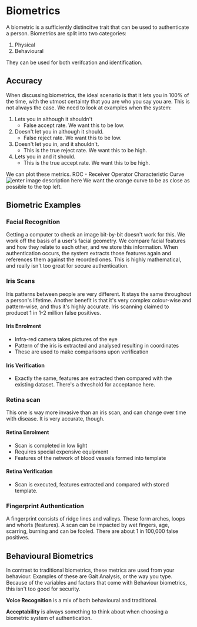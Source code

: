 # Biometrics

A biometric is a sufficiently distincitve trait that can be used to authenticate a person. Biometrics are split into two categories:

1. Physical
2. Behavioural

 They can be used for both verifcation and identification.

## Accuracy

 When discussing biometrics, the ideal scenario is that it lets you in 100% of the time, with the utmost certainty that you are who you say you are. This is not always the case.
We need to look at examples when the system:

1. Lets you in although it shouldn't
   * False accept rate. We want this to be low.
2. Doesn't let you in although it should.
   * False reject rate. We want this to be low.
3. Doesn't let you in, and it shouldn't.
   * This is the true reject rate. We want this to be high.
4. Lets you in and it should.
   * This is the true accept rate. We want this to be high.

We can plot these metrics.
ROC - Receiver Operator Characteristic Curve
![enter image description here](https://3qeqpr26caki16dnhd19sv6by6v-wpengine.netdna-ssl.com/wp-content/uploads/2018/08/ROC-Curve-Plot-for-a-No-Skill-Classifier-and-a-Logistic-Regression-Model.png)
We want the orange curve to be as close as possible to the top left.

## Biometric Examples

### Facial Recognition

Getting a computer to check an image bit-by-bit doesn't work for this. We work off the basis of a user's facial geometry. We compare facial features and how they relate to each other, and we store this information. When authentication occurs, the system extracts those features again and references them against the recorded ones. This is highly mathematical, and really isn't too great for secure authentication.

### Iris Scans

Iris patterns between people are very different. It stays the same throughout a person's lifetime. Another benefit is that it's very complex colour-wise and pattern-wise, and thus it's highly accurate. Iris scanning claimed to producet 1 in 1-2 million false positives.

#### Iris Enrolment

* Infra-red camera takes pictures of the eye
* Pattern of the iris is extracted and analysed resulting in coordinates
* These are used to make comparisons upon verification

#### Iris Verification

* Exactly the same, features are extracted then compared with the existing dataset. There's a threshold for acceptance here.

### Retina scan

This one is way more invasive than an iris scan, and can change over time with disease. It is very accurate, though.

#### Retina Enrolment

* Scan is completed in low light
* Requires special expensive equipment
* Features of the network of blood vessels formed into template

#### Retina Verification

* Scan is executed,  features extracted and compared with stored template.

### Fingerprint Authentication

A fingerprint consists of ridge lines and valleys. These form arches, loops and whorls (features).
A scan can be impacted by wet fingers, age, scarring, burning and can be fooled. There are about 1 in 100,000 false positives.

## Behavioural Biometrics

In contrast to traditional biometrics, these metrics are used from your behaviour. Examples of these are Gait Analysis, or the way you type. Because of the variables and factors that come with Behaviour biometrics, this isn't too good for security.

**Voice Recognition** is a mix of both behavioural and traditional.

**Acceptability** is always something to think about when choosing a biometric system of authentication.
